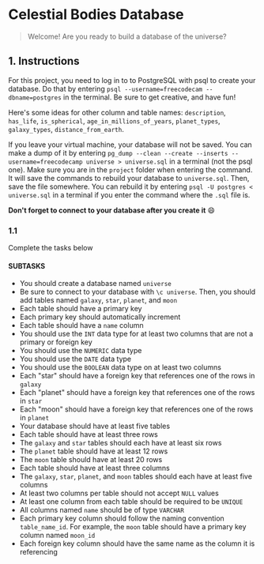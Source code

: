 # Celestial Bodies Database

> Welcome! Are you ready to build a database of the universe?

## 1. Instructions

For this project, you need to log in to to PostgreSQL with psql to create your database. Do that by entering `psql --username=freecodecam --dbname=postgres` in the terminal. Be sure to get creative, and have fun!

Here's some ideas for other column and table names: `description`, `has_life`, `is_spherical`, `age_in_millions_of_years`, `planet_types`, `galaxy_types`, `distance_from_earth`.

If you leave your virtual machine, your database will not be saved. You can make a dump of it by entering `pg_dump --clean --create --inserts --username=freecodecamp universe > universe.sql` in a terminal (not the psql one). Make sure you are in the `project` folder when entering the command. It will save the commands to rebuild your database to `universe.sql`. Then, save the file somewhere. You can rebuild it by entering `psql -U postgres < universe.sql` in a terminal if you enter the command where the `.sql` file is.

**Don't forget to connect to your database after you create it** :smile:

### 1.1

Complete the tasks below

#### SUBTASKS

- You should create a database named `universe`
- Be sure to connect to your database with `\c universe`. Then, you should add tables named `galaxy`, `star`, `planet`, and `moon`
- Each table should have a primary key
- Each primary key should automatically increment
- Each table should have a `name` column
- You should use the `INT` data type for at least two columns that are not a primary or foreign key
- You should use the `NUMERIC` data type
- You should use the `DATE` data type
- You should use the `BOOLEAN` data type on at least two columns
- Each "star" should have a foreign key that references one of the rows in `galaxy`
- Each "planet" should have a foreign key that references one of the rows in `star`
- Each "moon" should have a foreign key that references one of the rows in `planet`
- Your database should have at least five tables
- Each table should have at least three rows
- The `galaxy` and `star` tables should each have at least six rows
- The `planet` table should have at least 12 rows
- The `moon` table should have at least 20 rows
- Each table should have at least three columns
- The `galaxy`, `star`, `planet`, and `moon` tables should each have at least five columns
- At least two columns per table should not accept `NULL` values
- At least one column from each table should be required to be `UNIQUE`
- All columns named `name` should be of type `VARCHAR`
- Each primary key column should follow the naming convention `table_name_id`. For example, the `moon` table should have a primary key column named `moon_id`
- Each foreign key column should have the same name as the column it is referencing
